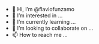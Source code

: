 - 👋 Hi, I’m @flaviofunzamo
- 👀 I’m interested in ...
- 🌱 I’m currently learning ...
- 💞️ I’m looking to collaborate on ...
- 📫 How to reach me ...

<!---
flaviofunzamo/flaviofunzamo is a ✨ special ✨ repository because its `README.md` (this file) appears on your GitHub profile.
You can click the Preview link to take a look at your changes.
--->

